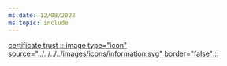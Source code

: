 ```yaml
---
ms.date: 12/08/2022
ms.topic: include
---
```


[certificate trust :::image type="icon" source="../../../../images/icons/information.svg" border="false":::](../../hello-how-it-works-technology.md#certificate-trust "This trust type uses a certificate to authenticate the users to Active Directory. It's required to issue certificates to the users and to the domain controllers")